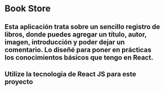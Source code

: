 # Book Store

## Esta aplicación trata sobre un sencillo registro de libros, donde puedes agregar un título, autor, imagen, introducción y poder dejar un comentario. Lo diseñé para poner en prácticas los conocimientos básicos que tengo en React.

## Utilize la tecnologia de React JS para este proyecto